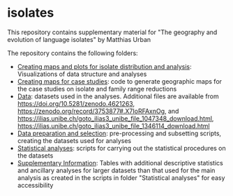 # isolates

This repository contains supplementary material for "The geography and evolution of language isolates" by Matthias Urban

The repository contains the following folders:

* [Creating maps and plots for isolate distribution and analysis](Creating%20maps%20and%20plots%20for%20isolate%20distribution%20and%20analysis): Visualizations of data structure and analyses
* [Creating maps for case studies](Creating%20maps%20for%20case%20studies): code to generate geographic maps for the case studies on isolate and family range reductions
* [Data](Data): datasets used in the analyses. Additional  files are available from https://doi.org/10.5281/zenodo.4621263, https://zenodo.org/record/3753877#.X7IoRFAxnOg, and https://ilias.unibe.ch/goto_ilias3_unibe_file_1047348_download.html, https://ilias.unibe.ch/goto_ilias3_unibe_file_1346114_download.html
* [Data preparation and selection](Data%20preparation%20and%20selection): pre-processing and subsetting scripts, creating the datasets used for analyses
* [Statistical analyses](Statistical%20analyses): scripts for carrying out the statistical procedures on the datasets
* [Supplementary Information](Supplementary%20Information): Tables with additional descriptive statistics and ancillary analyses for larger datasets than that used for the main analysis as created in the scripts in folder "Statistical analyses" for easy accessibility

